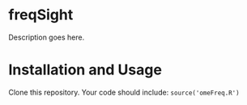 # freqSight

Description goes here.

# Installation and Usage

Clone this repository.  Your code should include: `source('omeFreq.R')`
